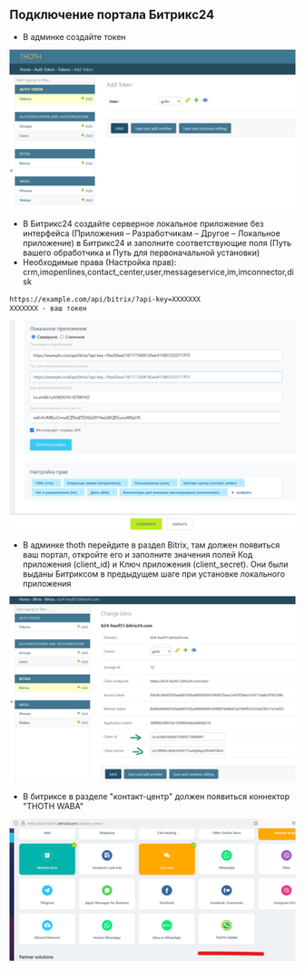 ## Подключение портала Битрикс24

+ В админке создайте токен 

![alt text](img/token.png)

+ В Битрикс24 создайте серверное локальное приложение без интерфейса (Приложения – Разработчикам – Другое – Локальное приложение) в Битрикс24 и заполните соответствующие поля (Путь вашего обработчика и Путь для первоначальной установки) 
+ Необходимые права (Настройка прав): crm,imopenlines,contact_center,user,messageservice,im,imconnector,disk
```
https://example.com/api/bitrix/?api-key=XXXXXXX
XXXXXXX - ваш токен 
```

![alt text](img/app.png)

+ В админке thoth перейдите в раздел Bitrix, там должен появиться ваш портал, откройте его и заполните значения полей Код приложения (client_id) и Ключ приложения (client_secret). Они были выданы Битриксом в предыдущем шаге при установке локального приложения

![alt text](img/portal.png)

+ В битриксе в разделе "контакт-центр" должен появиться коннектор "THOTH WABA"

![alt text](img/connector.png)

